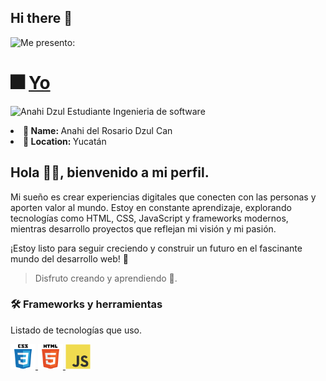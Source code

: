 ## Hi there 👋


![Me presento: ](https://github.com/user-attachments/assets/f83fd698-6ba8-4050-9199-6ed1ecf3e129)

# 🎆 [Yo](https://www.linkedin.com/in/anahi-dzul-c-657b67336/)

![Anahi Dzul Estudiante Ingenieria de software]()

<li><b>👤 Name:  </b> Anahi del Rosario Dzul Can </li>
<li><b>📍 Location:  </b> Yucatán </li>

## Hola 👋🏻, bienvenido a mi perfil.

Mi sueño es crear experiencias digitales que conecten con las personas y aporten valor al mundo. Estoy en constante aprendizaje, explorando tecnologías como HTML, CSS, JavaScript y frameworks modernos, mientras desarrollo proyectos que reflejan mi visión y mi pasión.

¡Estoy listo para seguir creciendo y construir un futuro en el fascinante mundo del desarrollo web! 🚀
>  Disfruto creando y aprendiendo 🧩.

### 🛠 Frameworks y herramientas

Listado de tecnologías que uso.

<a href="https://www.w3schools.com/css/" target="_blank"> <img src="https://raw.githubusercontent.com/devicons/devicon/master/icons/css3/css3-original-wordmark.svg" alt="css3" width="40" height="40"/> </a>
	<a href="https://www.w3.org/html/" target="_blank"> <img src="https://raw.githubusercontent.com/devicons/devicon/master/icons/html5/html5-original-wordmark.svg" alt="html5" width="40" height="40"/> </a>
	<a href="https://developer.mozilla.org/en-US/docs/Web/JavaScript" target="_blank"> <img src="https://raw.githubusercontent.com/devicons/devicon/master/icons/javascript/javascript-original.svg" alt="javascript" width="40" height="40"/> </a>
	
